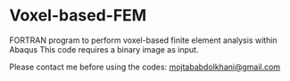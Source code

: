 # Voxel-based-FEM
FORTRAN program to perform voxel-based finite element analysis within Abaqus
This code requires a binary image as input.

Please contact me before using the codes: mojtababdolkhani@gmail.com
